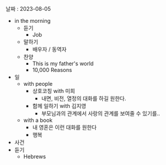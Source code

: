 날짜 : 2023-08-05
- in the morning
	- 듣기
		- Job
	- 말하기
		-  배우자 / 동역자 
	- 찬양
		- This is my father's world
		- 10,000 Reasons
- 일
	- with people
		- 상호코칭  with 미희
			- 내면, 비전, 열정의 대화를 하길 원한다.
		- 함께 일하기 with 김지영
			- 부모님과의 관계에서 사랑의 관계를 보여줄 수 있기를..
	- with a book
		- 내 영혼은 이런 대화를 원한다
		- 행복
- 사건
- 듣기
	- Hebrews 

